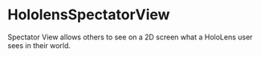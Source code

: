 # HololensSpectatorView
Spectator View allows others to see on a 2D screen what a HoloLens user sees in their world.
